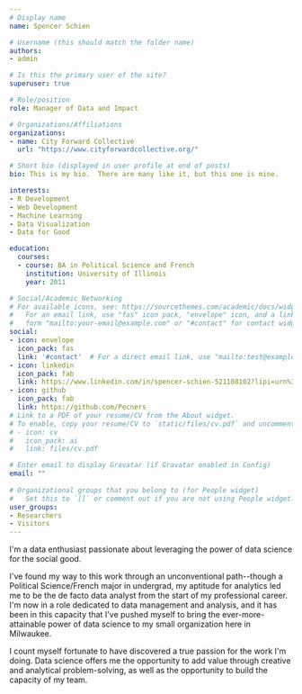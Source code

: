 ```yaml
---
# Display name
name: Spencer Schien

# Username (this should match the folder name)
authors:
- admin

# Is this the primary user of the site?
superuser: true

# Role/position
role: Manager of Data and Impact

# Organizations/Affiliations
organizations:
- name: City Forward Collective
  url: "https://www.cityforwardcollective.org/"

# Short bio (displayed in user profile at end of posts)
bio: This is my bio.  There are many like it, but this one is mine. 

interests:
- R Development
- Web Development
- Machine Learning
- Data Visualization
- Data for Good

education:
  courses:
  - course: BA in Political Science and French
    institution: University of Illinois
    year: 2011

# Social/Academic Networking
# For available icons, see: https://sourcethemes.com/academic/docs/widgets/#icons
#   For an email link, use "fas" icon pack, "envelope" icon, and a link in the
#   form "mailto:your-email@example.com" or "#contact" for contact widget.
social:
- icon: envelope
  icon_pack: fas
  link: '#contact'  # For a direct email link, use "mailto:test@example.org".
- icon: linkedin
  icon_pack: fab
  link: https://www.linkedin.com/in/spencer-schien-521108102?lipi=urn%3Ali%3Apage%3Ad_flagship3_profile_view_base_contact_details%3B%2B6W31CyGQAmB0r3%2FVQIqQQ%3D%3D
- icon: github
  icon_pack: fab
  link: https://github.com/Pecners
# Link to a PDF of your resume/CV from the About widget.
# To enable, copy your resume/CV to `static/files/cv.pdf` and uncomment the lines below.  
# - icon: cv
#   icon_pack: ai
#   link: files/cv.pdf

# Enter email to display Gravatar (if Gravatar enabled in Config)
email: ""
  
# Organizational groups that you belong to (for People widget)
#   Set this to `[]` or comment out if you are not using People widget.  
user_groups:
- Researchers
- Visitors
---
```


I'm a data enthusiast passionate about leveraging the power of data science for the social good.

I've found my way to this work through an unconventional path--though a Political Science/French major in undergrad, my aptitude for analytics led me to be the de facto data analyst from the start of my professional career.  I'm now in a role dedicated to data management and analysis, and it has been in this capacity that I've pushed myself to bring the ever-more-attainable power of data science to my small organization here in Milwaukee.

I count myself fortunate to have discovered a true passion for the work I'm doing.  Data science offers me the opportunity to add value through creative and analytical problem-solving, as well as the opportunity to build the capacity of my team.
